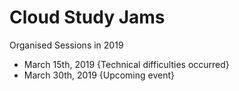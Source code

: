 # Cloud Study Jams

Organised Sessions in 2019

* March 15th, 2019 {Technical difficulties occurred}  
* March 30th, 2019 {Upcoming event}  
